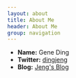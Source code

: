 ```yaml
---
layout: about
title: About Me
header: About Me
group: navigation
---
```

 * **Name:** Gene Ding
 * **Twitter:** [dingjeng](http://twitter.com/dingzaang)
 * **Blog:** [Jeng's Blog](https://zaang.github.io)
